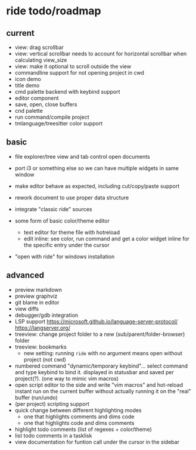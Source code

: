 # ride todo/roadmap

## current

* view: drag scrollbar
* view: vertical scrollbar needs to account for horizontal scrollbar when calculating view_size
* view: make it optional to scroll outside the view
* commandline support for not opening project in cwd
* icon demo
* title demo
* cmd palette backend with keybind support
* editor component
* save, open, close buffers
* cnd palette
* run command/compile project
* tmlanguage/treesitter color support

## basic
* file explorer/tree view and tab control open documents
* port i3 or something else so we can have multiple widgets in same window

* make editor behave as expected, including cut/copy/paste support
* rework document to use proper data structure
* integrate "classic ride" sources
* some form of basic color/theme editor
  - text editor for theme file with hotreload
  - edit inline: see color, run command and get a color widget inline for the specific entry under the cursor
* "open with ride" for windows installation

## advanced
* preview markdown
* preview graphviz
* git blame in editor
* view diffs
* debugger/gdb integration
* LSP support https://microsoft.github.io/language-server-protocol/ https://langserver.org/
* treeview: change project folder to a new (sub/parent/folder-browser) folder
* treeview: bookmarks
  - new setting: running `ride` with no argument means open without project (not cwd)
* numbered command "dynamic/temporary keybind"... select command and type keybind to bind it. displayed in statusbar and saved per project(?). (one way to mimic vim macros)
* open script editor to the side and write "vim macros" and hot-reload instant run on the current buffer without actually running it on the "real" buffer (run/undo)
* (per project) scripting support
* quick change between different highlighting modes
  - one that highlights comments and dims code
  - one that highlights code and dims comments
* highlight todo comments (list of regexes + color/theme)
* list todo comments in a tasklisk
* view documentation for funtion call under the cursor in the sidebar
